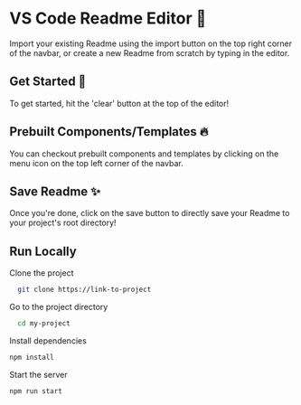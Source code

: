 # VS Code Readme Editor 📝

Import your existing Readme using the import button on the top right corner of the navbar,
or create a new Readme from scratch by typing in the editor.

## Get Started 🚀

To get started, hit the 'clear' button at the top of the editor!

## Prebuilt Components/Templates 🔥

You can checkout prebuilt components and templates by clicking on the menu icon
on the top left corner of the navbar.

## Save Readme ✨

Once you're done, click on the save button to directly save your Readme to your
project's root directory!

## Run Locally

Clone the project

```bash
  git clone https://link-to-project
```

Go to the project directory

```bash
  cd my-project
```

Install dependencies

```bash
npm install
```

Start the server

```bash
npm run start
```
